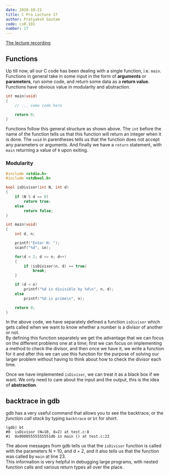 ```yaml
---
date: 2020-10-21
title: C Pro Lecture 17
author: Pratyaksh Gautam
code: cs0.101
number: 17
---
```


[The lecture recording](https://youtu.be/icAT6L1J7ag)
## Functions

Up till now, all our C code has been dealing with a single function, i.e. `main`.
Functions in general take in some input in the form of **arguments** or **parameters**, run some code, and return some data as a **return value**.
Functions have obvious value in modularity and abstraction.

```c
int main(void)
{
	// ... some code here

	return 0;
}
```
Functions follow this general structure as shown above.
The `int` before the name of the function tells us that this function will return an integer when it is done.
The `void` in parentheses tells us that the function does not accept any parameters or arguments.
And finally we have a `return` statement, with `main` returning a value of `0` upon exiting.

### Modularity

```c
#include <stdio.h>
#include <stdbool.h>

bool isDivisor(int N, int d)
{
	if (N % d == 0)
		return true;
	else
		return false;
}

int main(void)
{
	int d, n;

	printf("Enter N: ");
	scanf("%d", &n);

	for(d = 2; d <= n; d++)
	{
		if (isDivisor(n, d) == true)
			break;
	}

	if (d < n)
		printf("%d is divisible by %d\n", n, d);
	else
		printf("%d is prime\n", n);

	return 0;
}
```

In the above code, we have separately defined a function `isDivisor` which gets called when we want to know whether a number is a divisor of another or not.  
By defining this function separately we get the advantage that we can focus on the different problems one at a time; first we can focus on implementing a method to check the divisor, and then once we have it,
we write a function for it and after this we can use this function for the purpose of solving our larger problem without having to think about how to check the divisor each time.

Once we have implemented `isDivisor`, we can treat it as a black box if we want. We only need to care about the input and the output, this is the idea of **abstraction**.

## backtrace in gdb

gdb has a very useful command that allows you to see the backtrace, or the *function call stack* by typing `backtrace` or `bt` for short.
```
(gdb) bt
#0  isDivisor (N=10, d=2) at test.c:8
#1  0x00005555555551d6 in main () at test.c:23
```

The above messages from gdb tells us that the `isDivisor` function is called with the parameters N = 10, and d = 2, and it also tells us that the function was called by `main` at line 23.  
This information is very helpful in debugging large programs, with nested function calls and various return types all over the place.
